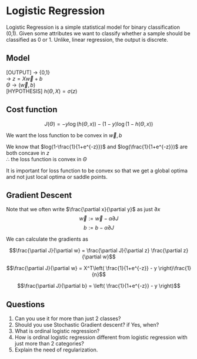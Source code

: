 # Logistic Regression
Logistic Regression is a simple statistical model for binary classification (0,1). Given some attributes we want to classify whether a sample should be classified as 0 or 1. Unlike, linear regression, the output is discrete.

## Model
[OUTPUT] $\rightarrow$ {0,1}       
$\rightarrow$ $z = X\vec{w}+b$        
$\Theta \rightarrow (\vec{w},b)$      
[HYPOTHESIS] $h(\Theta,X) = \sigma(z)$

## Cost function
$$J(\Theta) = -y\log(h(\Theta,x)) - (1-y)\log(1-h(\Theta,x))$$

We want the loss function to be convex in $\vec{w},b$

We know that 
$log(1-\frac{1}{1+e^{-z}})$ and $log(\frac{1}{1+e^{-z}})$ are both concave in $z$       
$\therefore$ the loss function is convex in $\Theta$

It is important for loss function to be convex so that we get a global optima and not just local optima or saddle points.

## Gradient Descent
Note that we often write $\frac{\partial x}{\partial y}$ as just $\partial{x}$
$$\vec{w} := \vec{w} - \alpha \partial J$$ 
$$b := b - \alpha \partial J$$ 

We can calculate the gradients as

$$\frac{\partial J}{\partial w} = \frac{\partial J}{\partial z} \frac{\partial z}{\partial w}$$

$$\frac{\partial J}{\partial w} = X^T\left( \frac{1}{1+e^{-z}} - y \right)\frac{1}{n}$$

$$\frac{\partial J}{\partial b} = \left( \frac{1}{1+e^{-z}} - y \right)$$

## Questions
1. Can you use it for more than just 2 classes?
2. Should you use Stochastic Gradient descent? if Yes, when?
3. What is ordinal logistic regression?
4. How is ordinal logistic regression different from logistic regression with just more than 2 categories?
5. Explain the need of regularization.

